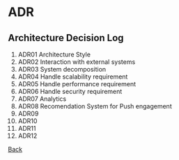 # ADR

## Architecture Decision Log

1. ADR01 Architecture Style
1. ADR02 Interaction with external systems
1. ADR03 System decomposition
1. ADR04 Handle scalability requirement
1. ADR05 Handle performance requirement
1. ADR06 Handle security requirement
1. ADR07 Analytics
1. ADR08 Recomendation System for Push engagement
1. ADR09 
1. ADR10
1. ADR11
1. ADR12 

[Back](../README.md)